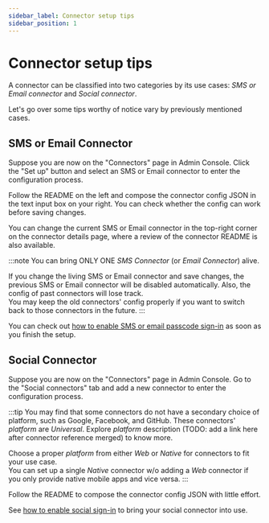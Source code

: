 ```yaml
---
sidebar_label: Connector setup tips
sidebar_position: 1
---
```


# Connector setup tips

A connector can be classified into two categories by its use cases: _SMS or Email connector_ and _Social connector_.

Let's go over some tips worthy of notice vary by previously mentioned cases.

## SMS or Email Connector

Suppose you are now on the "Connectors" page in Admin Console. Click the "Set up" button and select an SMS or Email connector to enter the configuration process.

Follow the README on the left and compose the connector config JSON in the text input box on your right. You can check whether the config can work before saving changes.

You can change the current SMS or Email connector in the top-right corner on the connector details page, where a review of the connector README is also available.

:::note
You can bring ONLY ONE _SMS Connector_ (or _Email Connector_) alive.

If you change the living SMS or Email connector and save changes, the previous SMS or Email connector will be disabled automatically. Also, the config of past connectors will lose track.<br/>
You may keep the old connectors' config properly if you want to switch back to those connectors in the future.
:::

You can check out [how to enable SMS or email passcode sign-in](../../tutorials/get-started/enable-passcode-sign-in) as soon as you finish the setup.

## Social Connector

Suppose you are now on the "Connectors" page in Admin Console. Go to the "Social connectors" tab and add a new connector to enter the configuration process.

:::tip
You may find that some connectors do not have a secondary choice of platform, such as Google, Facebook, and GitHub. These connectors' _platform_ are _Universal_. Explore _platform_ description (TODO: add a link here after connector reference merged) to know more.

Choose a proper _platform_ from either _Web_ or _Native_ for connectors to fit your use case.<br/>
You can set up a single _Native_ connector w/o adding a _Web_ connector if you only provide native mobile apps and vice versa.
:::

Follow the README to compose the connector config JSON with little effort.

See [how to enable social sign-in](../../tutorials/get-started/enable-social-sign-in) to bring your social connector into use.
